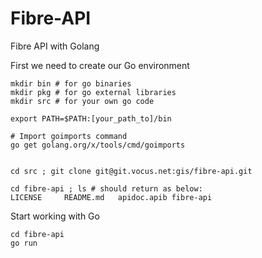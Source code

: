 # Fibre-API
Fibre API with Golang

First we need to create our Go environment

```
mkdir bin # for go binaries
mkdir pkg # for go external libraries
mkdir src # for your own go code

export PATH=$PATH:[your_path_to]/bin

# Import goimports command
go get golang.org/x/tools/cmd/goimports


cd src ; git clone git@git.vocus.net:gis/fibre-api.git

cd fibre-api ; ls # should return as below:
LICENSE		README.md	apidoc.apib	fibre-api

```

Start working with Go

```
cd fibre-api
go run
```
